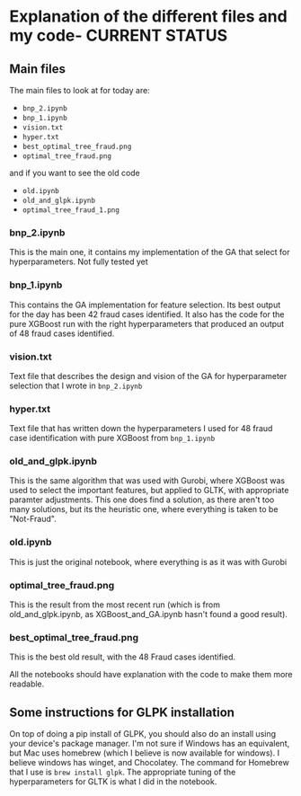 # Explanation of the different files and my code- CURRENT STATUS


## Main files
The main files to look at for today are:
- `bnp_2.ipynb`
- `bnp_1.ipynb` 
- `vision.txt`
- `hyper.txt`
- `best_optimal_tree_fraud.png`
- `optimal_tree_fraud.png`

and if you want to see the old code

- `old.ipynb`   
- `old_and_glpk.ipynb`
- `optimal_tree_fraud_1.png`


### bnp_2.ipynb
This is the main one, it contains my implementation of the GA that select for hyperparameters. Not fully tested yet

### bnp_1.ipynb
This contains the GA implementation for feature selection. Its best output for the day has been 42 fraud cases identified. It also has the code for the pure XGBoost run with the right hyperparameters that produced an output of 48 fraud cases identified.

### vision.txt
Text file that describes the design and vision of the GA for hyperparameter selection that I wrote in `bnp_2.ipynb`

### hyper.txt
Text file that has written down the hyperparameters I used for 48 fraud case identification with pure XGBoost from `bnp_1.ipynb`

### old_and_glpk.ipynb
This is the same algorithm that was used with Gurobi, where XGBoost was used to select the important features, but applied to GLTK, with appropriate paramter adjustments. This one does find a solution, as there aren't too many solutions, but its the heuristic one, where everything is taken to be "Not-Fraud".


### old.ipynb
This is just the original notebook, where everything is as it was with Gurobi

### optimal_tree_fraud.png
This is the result from the most recent run (which is from old_and_glpk.ipynb, as XGBoost_and_GA.ipynb hasn't found a good result).

### best_optimal_tree_fraud.png
This is the best old result, with the 48 Fraud cases identified.

All the notebooks should have explanation with the code to make them more readable.

## Some instructions for GLPK installation
On top of doing a pip install of GLPK, you should also do an install using your device's package manager. I'm not sure if Windows has an equivalent, but Mac uses homebrew (which I believe is now available for windows). I believe windows has winget, and Chocolatey. The command for Homebrew that I use is `brew install glpk`. The appropriate tuning of the hyperparameters for GLTK is what I did in the notebook. 
